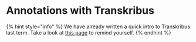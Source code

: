 # Annotations with Transkribus

{% hint style="info" %}
 We have already written a quick intro to Transkribus last term. Take a look at [this page](../week-7/getting-started-with-transkribus.md) to remind yourself. 
{% endhint %}




